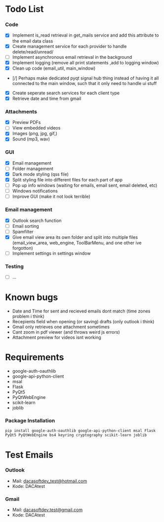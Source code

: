 # Todo List

### Code
- [x] Implement is_read retrieval in get_mails service and add this attribute to the email data class
- [x] Create management service for each provider to handle delete/read/unread/
- [ ] Implement asynchronous email retrieval in the background
- [x] Implement logging (remove all print statements ,add to logging window)
- [x] Clean up code (email_util, main_window)
- [/] Perhaps make dedicated pyqt signal hub thing instead of having it all connected to the main window, such that it only need to handle ui stuff
- [x] Create seperate search services for each client type
- [x] Retrieve date and time from gmail

### Attachments
- [x] Preview PDFs
- [ ] View embedded videos
- [x] Images (png, jpg, gif,)
- [x] Sound (mp3, wav)

### GUI
- [x] Email management
- [ ] Folder management
- [x] Dark mode styling (qss file)
- [x] Split styling file into different files for each part of app
- [ ] Pop up info windows (waiting for emails, email sent, email deleted, etc)
- [ ] Windows notifications
- [ ] Improve GUI (make it not look terrible)

### Email management
- [x] Outlook search function
- [ ] Email sorting
- [ ] Spamfilter
- [x] Give email view area its own folder and split into multiple files (email_view_area, web_engine, ToolBarMenu, and one other ive forgotton)
- [ ] Implement settings in settings window

### Testing
- [ ] ...

# Known bugs
- Date and Time for sent and recieved emails dont match (time zones problem i think)
- Recepients field when opening (or saving) drafts (only outlook i think)
- Gmail only retrieves one attachment sometimes
- Cant zoom in pdf viewer (and throws weird js errors)
- Attachment preview for videos isnt working

# Requirements
- google-auth-oauthlib
- google-api-python-client
- msal
- Flask
- PyQt5
- PyQtWebEngine
- scikit-learn
- joblib

### Package Installation
```
pip install google-auth-oauthlib google-api-python-client msal Flask PyQt5 PyQtWebEngine bs4 keyring cryptography scikit-learn joblib
```

# Test Emails
### Outlook
- Mail: dacasoftdev_test@hotmail.com
- Kode: DACAtest
### Gmail
- Mail: dacasoftdev.test@gmail.com
- Kode: DACAtest
